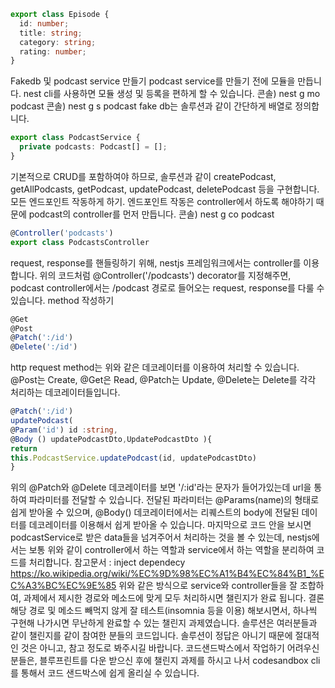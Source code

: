 <!-- Episode entity 구현하기
팟캐스트의 에피소드에 해당하는 데이터 구조를 간략하게 만드시면 됩니다. -->

```ts
export class Episode {
  id: number;
  title: string;
  category: string;
  rating: number;
}
```

Fakedb 및 podcast service 만들기
podcast service를 만들기 전에 모듈을 만듭니다.
nest cli를 사용하면 모듈 생성 및 등록을 편하게 할 수 있습니다. 콘솔) nest g mo podcast 콘솔) nest g s podcast
fake db는 솔루션과 같이 간단하게 배열로 정의합니다.

```ts
export class PodcastService {
  private podcasts: Podcast[] = [];
}
```

기본적으로 CRUD를 포함하여야 하므로, 솔루션과 같이 createPodcast, getAllPodcasts, getPodcast, updatePodcast, deletePodcast 등을 구현합니다.
모든 엔드포인트 작동하게 하기.
엔드포인트 작동은 controller에서 하도록 해야하기 때문에 podcast의 controller를 먼저 만듭니다.
콘솔) nest g co podcast

```ts
@Controller('podcasts')
export class PodcastsController
```

request, response를 핸들링하기 위해, nestjs 프레임워크에서는 controller를 이용합니다.
위의 코드처럼 @Controller('/podcasts') decorator를 지정해주면, podcast controller에서는 /podcast 경로로 들어오는 request, response를 다룰 수 있습니다.
method 작성하기

```ts
@Get
@Post
@Patch(':/id')
@Delete(':/id')
```

http request method는 위와 같은 데코레이터를 이용하여 처리할 수 있습니다. @Post는 Create, @Get은 Read, @Patch는 Update, @Delete는 Delete를 각각 처리하는 데코레이터들입니다.

```ts
@Patch(':/id')
updatePodcast(
@Param('id') id :string,
@Body () updatePodcastDto,UpdatePodcastDto ){
return
this.PodcastService.updatePodcast(id, updatePodcastDto)
}
```

위의 @Patch와 @Delete 데코레이터를 보면 '/:id'라는 문자가 들어가있는데 url을 통하여 파라미터를 전달할 수 있습니다.
전달된 파라미터는 @Params(name)의 형태로 쉽게 받아올 수 있으며, @Body() 데코레이터에서는 리퀘스트의 body에 전달된 데이터를 데코레이터를 이용해서 쉽게 받아올 수 있습니다.
마지막으로 코드 안을 보시면 podcastService로 받은 data들을 넘겨주어서 처리하는 것을 볼 수 있는데, nestjs에서는 보통 위와 같이 controller에서 하는 역할과 service에서 하는 역할을 분리하여 코드를 처리합니다.
참고문서 : inject dependecy https://ko.wikipedia.org/wiki/%EC%9D%98%EC%A1%B4%EC%84%B1_%EC%A3%BC%EC%9E%85
위와 같은 방식으로 service와 controller들을 잘 조합하여, 과제에서 제시한 경로와 메소드에 맞게 모두 처리하시면 챌린지가 완료 됩니다.
결론
해당 경로 및 메소드 빼먹지 않게 잘 테스트(insomnia 등을 이용) 해보시면서, 하나씩 구현해 나가시면 무난하게 완료할 수 있는 챌린지 과제였습니다.
솔루션은 여러분들과 같이 챌린지를 같이 참여한 분들의 코드입니다. 솔루션이 정답은 아니기 때문에 절대적인 것은 아니고, 참고 정도로 봐주시길 바랍니다.
코드샌드박스에서 작업하기 어려우신 분들은, 블루프린트를 다운 받으신 후에 챌린지 과제를 하시고 나서 codesandbox cli를 통해서 코드 샌드박스에 쉽게 올리실 수 있습니다.
